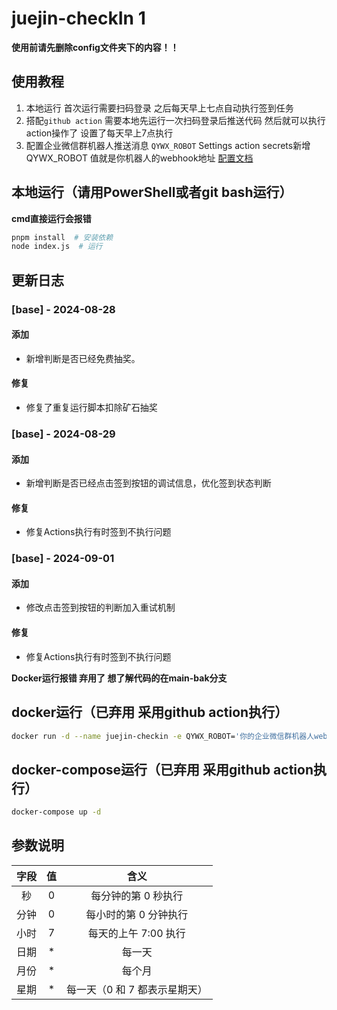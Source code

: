 # juejin-checkIn 1
**使用前请先删除config文件夹下的内容！！**
## 使用教程
1. 本地运行
  首次运行需要扫码登录 之后每天早上七点自动执行签到任务
2. 搭配`github action`
   需要本地先运行一次扫码登录后推送代码 然后就可以执行action操作了 设置了每天早上7点执行
3. 配置企业微信群机器人推送消息
   `QYWX_ROBOT` Settings action secrets新增QYWX_ROBOT 值就是你机器人的webhook地址
   [配置文档](https://developer.work.weixin.qq.com/document/path/91770)

## 本地运行（请用PowerShell或者git bash运行）
**cmd直接运行会报错**
```bash
pnpm install  # 安装依赖
node index.js  # 运行
```
## 更新日志
### [base] - 2024-08-28
#### 添加
- 新增判断是否已经免费抽奖。

#### 修复
- 修复了重复运行脚本扣除矿石抽奖

### [base] - 2024-08-29
#### 添加
- 新增判断是否已经点击签到按钮的调试信息，优化签到状态判断

#### 修复
- 修复Actions执行有时签到不执行问题

### [base] - 2024-09-01
#### 添加
- 修改点击签到按钮的判断加入重试机制

#### 修复
- 修复Actions执行有时签到不执行问题

**Docker运行报错 弃用了 想了解代码的在main-bak分支**  
  
## docker运行（已弃用 采用github action执行）
```bash
docker run -d --name juejin-checkin -e QYWX_ROBOT='你的企业微信群机器人webhook地址' -e CRON='0 0 7 * * *' lmyself/juejin-checkin:latest
```

## docker-compose运行（已弃用 采用github action执行）
```bash
docker-compose up -d
```
 
## 参数说明
| 字段 | 值  | 含义                           |
|:----:|:---:|:------------------------------:|
| 秒   | 0   | 每分钟的第 0 秒执行            |
| 分钟 | 0   | 每小时的第 0 分钟执行          |
| 小时 | 7   | 每天的上午 7:00 执行           |
| 日期 | *   | 每一天                         |
| 月份 | *   | 每个月                         |
| 星期 | *   | 每一天（0 和 7 都表示星期天）  |
